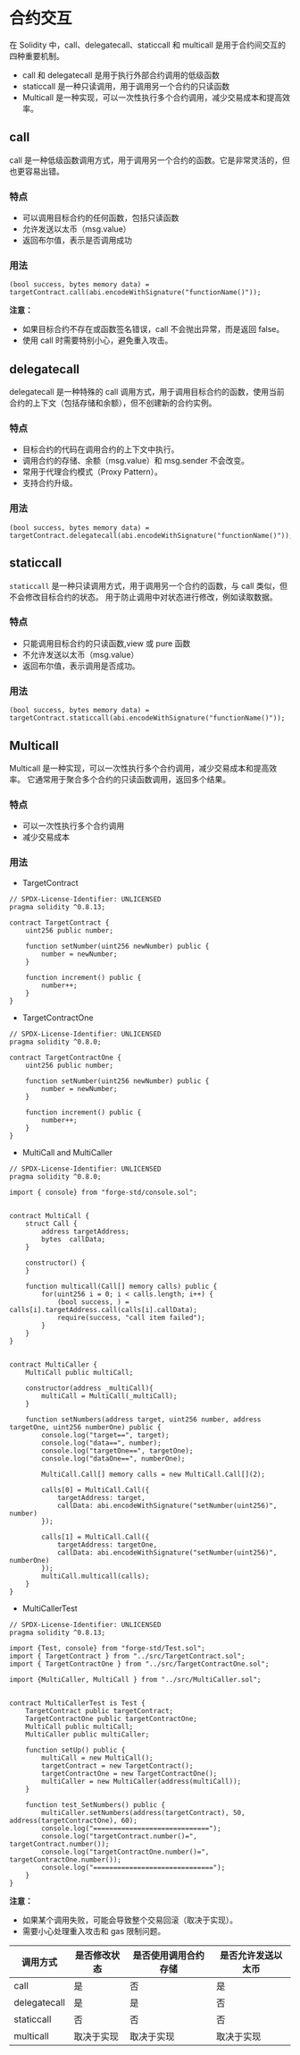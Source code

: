 # 合约交互
在 Solidity 中，call、delegatecall、staticcall 和 multicall 是用于合约间交互的四种重要机制。

- call 和 delegatecall 是用于执行外部合约调用的低级函数
- staticcall 是一种只读调用，用于调用另一个合约的只读函数
- Multicall 是一种实现，可以一次性执行多个合约调用，减少交易成本和提高效率。

## call
call 是一种低级函数调用方式，用于调用另一个合约的函数。它是非常灵活的，但也更容易出错。

### 特点
- 可以调用目标合约的任何函数，包括只读函数
- 允许发送以太币（msg.value）
- 返回布尔值，表示是否调用成功

### 用法
```solidity
(bool success, bytes memory data) = targetContract.call(abi.encodeWithSignature("functionName()"));
```

**注意：**
- 如果目标合约不存在或函数签名错误，call 不会抛出异常，而是返回 false。
- 使用 call 时需要特别小心，避免重入攻击。

## delegatecall
delegatecall 是一种特殊的 call 调用方式，用于调用目标合约的函数，使用当前合约的上下文（包括存储和余额），但不创建新的合约实例。

### 特点
- 目标合约的代码在调用合约的上下文中执行。
- 调用合约的存储、余额（msg.value）和 msg.sender 不会改变。
- 常用于代理合约模式（Proxy Pattern）。
- 支持合约升级。

### 用法
```solidity
(bool success, bytes memory data) = targetContract.delegatecall(abi.encodeWithSignature("functionName()"));
```

## staticcall
`staticcall` 是一种只读调用方式，用于调用另一个合约的函数，与 call 类似，但不会修改目标合约的状态。
用于防止调用中对状态进行修改，例如读取数据。

### 特点
- 只能调用目标合约的只读函数,view 或  pure 函数
- 不允许发送以太币（msg.value）
- 返回布尔值，表示调用是否成功。

### 用法
```solidity
(bool success, bytes memory data) = targetContract.staticcall(abi.encodeWithSignature("functionName()"));
```

## Multicall
Multicall 是一种实现，可以一次性执行多个合约调用，减少交易成本和提高效率。
它通常用于聚合多个合约的只读函数调用，返回多个结果。

### 特点
- 可以一次性执行多个合约调用
- 减少交易成本

### 用法
- TargetContract
```solidity
// SPDX-License-Identifier: UNLICENSED
pragma solidity ^0.8.13;

contract TargetContract {
    uint256 public number;

    function setNumber(uint256 newNumber) public {
        number = newNumber;
    }

    function increment() public {
        number++;
    }
}
```
- TargetContractOne
```solidity
// SPDX-License-Identifier: UNLICENSED
pragma solidity ^0.8.0;

contract TargetContractOne {
    uint256 public number;

    function setNumber(uint256 newNumber) public {
        number = newNumber;
    }

    function increment() public {
        number++;
    }
}
```
- MultiCall and MultiCaller
```solidity
// SPDX-License-Identifier: UNLICENSED
pragma solidity ^0.8.0;

import { console} from "forge-std/console.sol";


contract MultiCall {
    struct Call {
        address targetAddress;
        bytes  callData;
    }

    constructor() {
    }

    function multicall(Call[] memory calls) public {
        for(uint256 i = 0; i < calls.length; i++) {
            (bool success, ) = calls[i].targetAddress.call(calls[i].callData);
            require(success, "call item failed");
        }
    }
}


contract MultiCaller {
    MultiCall public multiCall;

    constructor(address _multiCall){
        multiCall = MultiCall(_multiCall);
    }

    function setNumbers(address target, uint256 number, address targetOne, uint256 numberOne) public {
        console.log("target==", target);
        console.log("data==", number);
        console.log("targetOne==", targetOne);
        console.log("dataOne==", numberOne);

        MultiCall.Call[] memory calls = new MultiCall.Call[](2);

        calls[0] = MultiCall.Call({
            targetAddress: target,
            callData: abi.encodeWithSignature("setNumber(uint256)", number)
        });

        calls[1] = MultiCall.Call({
            targetAddress: targetOne,
            callData: abi.encodeWithSignature("setNumber(uint256)", numberOne)
        });
        multiCall.multicall(calls);
    }
}
```
- MultiCallerTest
```solidity
// SPDX-License-Identifier: UNLICENSED
pragma solidity ^0.8.13;

import {Test, console} from "forge-std/Test.sol";
import { TargetContract } from "../src/TargetContract.sol";
import { TargetContractOne } from "../src/TargetContractOne.sol";

import {MultiCaller, MultiCall } from "../src/MultiCaller.sol";


contract MultiCallerTest is Test {
    TargetContract public targetContract;
    TargetContractOne public targetContractOne;
    MultiCall public multiCall;
    MultiCaller public multiCaller;

    function setUp() public {
        multiCall = new MultiCall();
        targetContract = new TargetContract();
        targetContractOne = new TargetContractOne();
        multiCaller = new MultiCaller(address(multiCall));
    }

    function test_SetNumbers() public {
        multiCaller.setNumbers(address(targetContract), 50, address(targetContractOne), 60);
        console.log("=============================");
        console.log("targetContract.number()=", targetContract.number());
        console.log("targetContractOne.number()=", targetContractOne.number());
        console.log("==============================");
    }
}
```

**注意：**
- 如果某个调用失败，可能会导致整个交易回滚（取决于实现）。
- 需要小心处理重入攻击和 gas 限制问题。

|调用方式|是否修改状态|是否使用调用合约存储|是否允许发送以太币|
|-|-|-|-|
|call|是|否|是|
|delegatecall|是|是|否|
|staticcall|否|否|否|
|multicall|取决于实现|取决于实现|取决于实现|